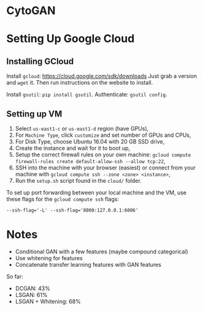 # CytoGAN

# Setting Up Google Cloud

## Installing GCloud

Install `gcloud`: https://cloud.google.com/sdk/downloads
Just grab a version and `wget` it. Then run instructions on the website to install.

Install `gsutil`: `pip install gsutil`.
Authenticate: `gsutil config`.

## Setting up VM

1. Select `us-east1-c` or `us-east1-d` region (have GPUs),
2. For `Machine Type`, click `customize` and set number of GPUs and CPUs,
3. For Disk Type, choose Ubuntu 16.04 with 20 GB SSD drive,
4. Create the instance and wait for it to boot up,
5. Setup the correct firewall rules on your own machine: `gcloud compute firewall-rules create default-allow-ssh --allow tcp:22`,
6. SSH into the machine with your browser (easiest) or connect from your machine with `gcloud compute ssh --zone <zone> <instance>`,
7. Run the `setup.sh` script found in the `cloud/` folder.

To set up port forwarding between your local machine and the VM, use these flags for the `gcloud compute ssh` flags:

`--ssh-flag='-L' --ssh-flag='8000:127.0.0.1:6006'`

# Notes

- Conditional GAN with a few features (maybe compound categorical)
- Use whitening for features
- Concatenate transfer learning features with GAN features

So far:

- DCGAN: 43%
- LSGAN: 61%
- LSGAN + Whitening: 68%
